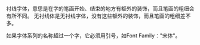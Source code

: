 衬线字体，意思是在字的笔画开始、结束的地方有额外的装饰，而且笔画的粗细会有所不同。
无衬线体是无衬线字体，没有这些额外的装饰，而且笔画的粗细差不多。

如果字体系列的名称超过一个字，它必须用引号，如Font Family："宋体"。